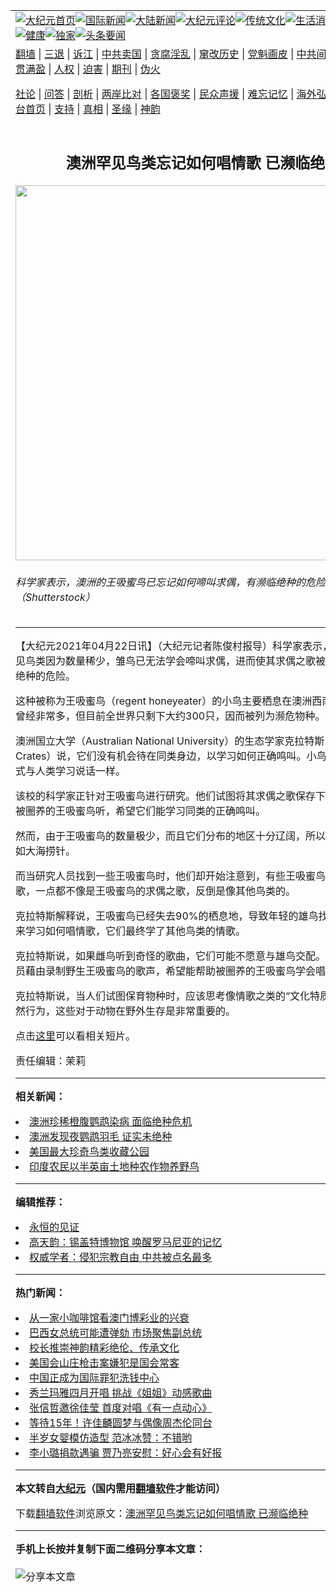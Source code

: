 <a name="1" id="1" target="_blank"></a><span id="1"></span>
<table align=center border="0"><tr><td colspan="2" VALIGN=TOP><a href="https://github.com/hpdshy3175/djy/blob/master/gb/nf1351518.md#1"><img src="https://raw.githubusercontent.com/hpdshy3175/www/master/t/djy/1.jpg" title="大纪元首页" alt="大纪元首页"></a><a href="https://github.com/hpdshy3175/djy/blob/master/gb/n24hr.md#1"><img src="https://raw.githubusercontent.com/hpdshy3175/www/master/t/djy/3.jpg" title="国际新闻" alt="国际新闻"></a><a href="https://github.com/hpdshy3175/djy/blob/master/gb/nsc413.md#1"><img src="https://raw.githubusercontent.com/hpdshy3175/www/master/t/djy/4.jpg" title="大陆新闻" alt="大陆新闻"></a><a href="https://github.com/hpdshy3175/djy/blob/master/gb/news392.md#1"><img src="https://raw.githubusercontent.com/hpdshy3175/www/master/t/djy/5.jpg" title="大纪元评论" alt="大纪元评论"></a><a href="https://github.com/hpdshy3175/djy/blob/master/gb/news2007.md#1"><img src="https://raw.githubusercontent.com/hpdshy3175/www/master/t/djy/6.jpg" title="传统文化" alt="传统文化"></a><a href="https://github.com/hpdshy3175/djy/blob/master/gb/news2008.md#1"><img src="https://raw.githubusercontent.com/hpdshy3175/www/master/t/djy/7.jpg" title="生活消费" alt="生活消费"></a><a href="https://github.com/hpdshy3175/djy/blob/master/gb/ncyule.md#1"><img src="https://raw.githubusercontent.com/hpdshy3175/www/master/t/djy/8.jpg" title="娱乐休闲" alt="娱乐休闲"></a><a href="https://github.com/hpdshy3175/djy/blob/master/gb/nsc1002.md#1"><img src="https://raw.githubusercontent.com/hpdshy3175/www/master/t/djy/9.jpg" title="健康" alt="健康"></a><a href="https://github.com/hpdshy3175/djy/blob/master/gb/nf6092.md#1"><img src="https://raw.githubusercontent.com/hpdshy3175/www/master/t/djy/10a.jpg" title="独家" alt="独家"></a><a href="https://github.com/hpdshy3175/djy/blob/master/gb/nf4514.md#1"><img src="https://raw.githubusercontent.com/hpdshy3175/www/master/t/djy/12a.jpg" title="头条要闻" alt="头条要闻"></a></td></tr>
<tr><td colspan="2" VALIGN=TOP><a target="_blank" href="https://github.com/hpdshy3175/www/blob/master/README.md?zsrh#1">翻墙</a> | <a target="_blank" href="https://github.com/hpdshy3175/djy/blob/master/gb/nf5657.md#1">三退</a> | <a target="_blank" href="https://github.com/hpdshy3175/djy/blob/master/gb/nf6124.md#1">诉江</a> | <a target="_blank" href="https://github.com/hpdshy3175/djy/blob/master/gb/nf1176117.md#1">中共卖国</a> | <a target="_blank" href="https://github.com/hpdshy3175/djy/blob/master/gb/nf5773.md#1">贪腐淫乱</a> | <a target="_blank" href="https://github.com/hpdshy3175/djy/blob/master/gb/nf1176115.md#1">窜改历史</a> | <a target="_blank" href="https://github.com/hpdshy3175/djy/blob/master/gb/nf1176107.md#1">党魁画皮</a> | <a target="_blank" href="https://github.com/hpdshy3175/djy/blob/master/gb/nf1320400.md#1">中共间谍</a> | <a target="_blank" href="https://github.com/hpdshy3175/djy/blob/master/gb/nf1176114.md#1">破坏传统</a> | <a target="_blank" href="https://github.com/hpdshy3175/ntdtv/blob/master/gb/prog447_1.md#1">恶贯满盈</a> | <a target="_blank" href="https://github.com/hpdshy3175/djy/blob/master/gb/ncid278.md#1">人权</a> | <a target="_blank" href="https://github.com/hpdshy3175/djy/blob/master/gb/nf1176111.md#1">迫害</a> | <a target="_blank" href="https://gitlab.com/szzdlab/mh-qikan/blob/master/README.md#1">期刊</a> | <a target="_blank" href="https://github.com/hpdshy3175/djy/blob/master/gb/nf5562.md#1">伪火</a></p><p><a target="_blank" href="https://github.com/hpdshy3175/djy/blob/master/gb/9p.md#1">社论</a> | <a target="_blank" href="https://github.com/hpdshy3175/djy/blob/master/gb/nf4378.md#1">问答</a> | <a target="_blank" href="https://github.com/hpdshy3175/djy/blob/master/gb/nf5792.md#1">剖析</a> | <a target="_blank" href="https://github.com/hpdshy3175/djy/blob/master/gb/nf5735.md#1">两岸比对</a> | <a target="_blank" href="https://github.com/hpdshy3175/djy/blob/master/gb/nf6119.md#1">各国褒奖</a> | <a target="_blank" href="https://github.com/hpdshy3175/djy/blob/master/gb/nf6120.md#1">民众声援</a> | <a target="_blank" href="https://github.com/hpdshy3175/djy/blob/master/gb/nf1188594.md#1">难忘记忆</a> | <a target="_blank" href="https://github.com/hpdshy3175/djy/blob/master/gb/nf3180.md#1">海外弘传</a> | <a target="_blank" href="https://github.com/hpdshy3175/djy/blob/master/gb/nf5410.md#1">万人上访</a> | <a target="_blank" href="https://github.com/hpdshy3175/www/blob/master/README.md?zsrh#1">平台首页</a> | <a target="_blank" href="https://github.com/hpdshy3175/djy/blob/master/gb/nf4386.md#1">支持</a> | <a target="_blank" href="https://github.com/hpdshy3175/djy/blob/master/gb/nf4389.md#1">真相</a> | <a target="_blank" href="https://github.com/hpdshy3175/djy/blob/master/gb/nf5790.md#1">圣缘</a> | <a target="_blank" href="https://github.com/hpdshy3175/djy/blob/master/gb/nf4786.md#1">神韵</a></td></tr>
<tr><td VALIGN=TOP width="626"><h2 align=center>澳洲罕见鸟类忘记如何唱情歌 已濒临绝种</h2>
<img width="600" src="https://i.epochtimes.com/assets/uploads/2021/04/id12897019-shutterstock_1806031945-600x400.jpg" />
<h6>科学家表示，澳洲的王吸蜜鸟已忘记如何啼叫求偶，有濒临绝种的危险。（Shutterstock）
</h6>
<hr>
	<p>【大纪元2021年04月22日讯】（大纪元记者陈俊村报导）科学家表示，<ahref="https://github.com/hpdshy3175/djy/blob/master/gb/tag/%E6%BE%B3%E6%B4%B2.md#1">澳洲</a>一种罕见鸟类因为数量稀少，雏鸟已无法学会啼叫<ahref="https://github.com/hpdshy3175/djy/blob/master/gb/tag/%E6%B1%82%E5%81%B6.md#1">求偶</a>，进而使其求偶之歌被淡忘，有濒临<ahref="https://github.com/hpdshy3175/djy/blob/master/gb/tag/%E7%BB%9D%E7%A7%8D.md#1">绝种</a>的危险。</p>
<p>这种被称为<ahref="https://github.com/hpdshy3175/djy/blob/master/gb/tag/%E7%8E%8B%E5%90%B8%E8%9C%9C%E9%B8%9F.md#1">王吸蜜鸟</a>（regent honeyeater）的小鸟主要栖息在<ahref="https://github.com/hpdshy3175/djy/blob/master/gb/tag/%E6%BE%B3%E6%B4%B2.md#1">澳洲</a>西南部，其数目曾经非常多，但目前全世界只剩下大约300只，因而被列为濒危物种。</p>
<p>澳洲国立大学（Australian National University）的生态学家克拉特斯（Ross Crates）说，它们没有机会待在同类身边，以学习如何正确鸣叫。小鸟学习鸣叫的方式与人类学习说话一样。</p>
<p>该校的科学家正针对<ahref="https://github.com/hpdshy3175/djy/blob/master/gb/tag/%E7%8E%8B%E5%90%B8%E8%9C%9C%E9%B8%9F.md#1">王吸蜜鸟</a>进行研究。他们试图将其<ahref="https://github.com/hpdshy3175/djy/blob/master/gb/tag/%E6%B1%82%E5%81%B6.md#1">求偶</a>之歌保存下来，并播放给被圈养的王吸蜜鸟听，希望它们能学习同类的正确鸣叫。</p>
<p>然而，由于王吸蜜鸟的数量极少，而且它们分布的地区十分辽阔，所以要找到它们有如大海捞针。</p>
<p>而当研究人员找到一些王吸蜜鸟时，他们却开始注意到，有些王吸蜜鸟唱着奇怪的歌，一点都不像是王吸蜜鸟的求偶之歌，反倒是像其他鸟类的。</p>
<p>克拉特斯解释说，王吸蜜鸟已经失去90%的栖息地，导致年轻的雄鸟找不到其他雄鸟来学习如何唱<ahref="https://github.com/hpdshy3175/djy/blob/master/gb/tag/%E6%83%85%E6%AD%8C.md#1">情歌</a>，它们最终学了其他鸟类的情歌。</p>
<p>克拉特斯说，如果雌鸟听到奇怪的歌曲，它们可能不愿意与雄鸟交配。为此，研究人员藉由录制野生王吸蜜鸟的歌声，希望能帮助被圈养的王吸蜜鸟学会唱自己的歌。</p>
<p>克拉特斯说，当人们试图保育物种时，应该思考像<ahref="https://github.com/hpdshy3175/djy/blob/master/gb/tag/%E6%83%85%E6%AD%8C.md#1">情歌</a>之类的“文化特质”与其他的自然行为，这些对于动物在野外生存是非常重要的。</p>
<p>点击<u><ahref="https://www.youtube.com/watch?v=kJhU_NdrsJ0" target="_blank" rel="noopener noreferrer">这里</a></u>可以看相关短片。</p>
<p>责任编辑：茉莉</p>
	
<hr>


<strong>相关新闻：</strong>
<li><a href="https://github.com/hpdshy3175/djy/blob/master/gb/15/6/1/n4447712.md#1">澳洲珍稀橙腹鹦鹉染病 面临绝种危机</a></li>
<li><a href="https://github.com/hpdshy3175/djy/blob/master/gb/17/9/14/n9631237.md#1">澳洲发现夜鹦鹉羽毛 证实未绝种</a></li>
<li><a href="https://github.com/hpdshy3175/djy/blob/master/gb/20/7/11/n12248210.md#1">美国最大珍奇鸟类收藏公园</a></li>
<li><a href="https://github.com/hpdshy3175/djy/blob/master/gb/20/9/8/n12388589.md#1">印度农民以半英亩土地种农作物养野鸟</a></li>
<hr>


<strong>编辑推荐：</strong>
<li><a href="https://github.com/hpdshy3175/www/blob/master/README.md?dfh#9" target="_blank">永恒的见证</a></li><li><a href="https://github.com/tsiac2612/djy/blob/master/gb/17/10/29/n9782273.md#1" target="_blank">高天韵：锡盖特博物馆 唤醒罗马尼亚的记忆</a></li><li><a href="https://github.com/tsiac2612/djy/blob/master/gb/18/9/20/n10729835.md#1" target="_blank">权威学者：侵犯宗教自由 中共被点名最多</a></li>
<hr>

<strong>热门新闻：</strong>
<li><a href="https://github.com/ccbwfb314/djy/blob/master/gb/16/3/29/n7468442.md#1">从一家小咖啡馆看澳门博彩业的兴衰</a></li>
<li><a href="https://github.com/ccbwfb314/djy/blob/master/gb/16/3/29/n7468278.md#1">巴西女总统可能遭弹劾 市场聚焦副总统</a></li>
<li><a href="https://github.com/ccbwfb314/djy/blob/master/gb/16/3/28/n7468100.md#1">校长推崇神韵精彩绝伦、传承文化</a></li>
<li><a href="https://github.com/ccbwfb314/djy/blob/master/gb/16/3/29/n7468089.md#1">美国会山庄枪击案嫌犯是国会常客</a></li>
<li><a href="https://github.com/ccbwfb314/djy/blob/master/gb/16/3/28/n7467281.md#1">中国正成为国际罪犯洗钱中心</a></li>
<li><a href="https://github.com/ccbwfb314/djy/blob/master/gb/16/3/28/n7465422.md#1">秀兰玛雅四月开唱 挑战《姐姐》动感歌曲</a></li>
<li><a href="https://github.com/ccbwfb314/djy/blob/master/gb/16/3/28/n7464760.md#1">张信哲邀徐佳莹 首度对唱《有一点动心》</a></li>
<li><a href="https://github.com/ccbwfb314/djy/blob/master/gb/16/3/27/n7464128.md#1">等待15年！许佳麟圆梦与偶像周杰伦同台</a></li>
<li><a href="https://github.com/ccbwfb314/djy/blob/master/gb/16/3/27/n7463851.md#1">半岁女婴模仿造型 范冰冰赞：不错哟</a></li>
<li><a href="https://github.com/ccbwfb314/djy/blob/master/gb/16/3/27/n7463636.md#1">李小璐捐款遇骗 贾乃亮安慰：好心会有好报</a></li>
<hr>

<strong>本文转自<a href="https://www.epochtimes.com">大纪元</a>（国内需用<a href="https://github.com/hpdshy3175/www/blob/master/README.md#8">翻墙软件</a>才能访问）</strong><p>下载<a href="https://github.com/hpdshy3175/www/blob/master/README.md#8">翻墙软件</a>浏览原文：<a href="https://www.epochtimes.com/gb/21/4/22/n12897010.htm">澳洲罕见鸟类忘记如何唱情歌 已濒临绝种</a></p><hr>

<strong>手机上长按并复制下面二维码分享本文章：</strong><br><br><img src="https://chart.apis.google.com/chart?cht=qr&chs=240x240&choe=UTF-8&chld=M|2&chl=https://github.com/hpdshy3175/djy/blob/master/gb/21/4/22/n12897010.md%231" title="分享本文章"></td><td VALIGN=TOP><a href="https://github.com/hpdshy3175/djy/blob/master/gb/16/1/21/n4622075.md?dfh#1" target="_blank"><img src="https://raw.githubusercontent.com/hpdshy3175/djy/master/gb/300/wei-f1.jpg" title="中共的伪火骗局"  alt="中共的伪火骗局"></a><br><a href="https://github.com/hpdshy3175/www/blob/master/README.md?dfh#9" target="_blank"><img src="https://raw.githubusercontent.com/hpdshy3175/djy/master/gb/300/yong-h.jpg" title="永恒的见证"  alt="永恒的见证"></a><br><a href="https://github.com/hpdshy3175/djy/blob/master/gb/13/9/29/n3974789.md?dfh#1" target="_blank"><img src="https://raw.githubusercontent.com/hpdshy3175/djy/master/gb/300/shang-lnz.jpg" title="善良女子被中共投男牢"  alt="善良女子被中共投男牢"></a><br><a href="https://github.com/hpdshy3175/djy/blob/master/gb/16/3/16/n4663449.md?dfh#1" target="_blank"><img src="https://raw.githubusercontent.com/hpdshy3175/djy/master/gb/300/huo-z3.jpg" title="警卫目击活摘器官"  alt="警卫目击活摘器官"></a><br><a href="https://github.com/hpdshy3175/djy/blob/master/gb/16/8/7/n8177641.md?dfh#1" target="_blank"><img src="https://raw.githubusercontent.com/hpdshy3175/djy/master/gb/300/huo-z4.jpg" title="证人描述活摘恐怖"  alt="证人描述活摘恐怖"></a><br><a href="https://github.com/hpdshy3175/djy/blob/master/gb/10/4/19/n2881569.md?dfh#1" target="_blank"><img src="https://raw.githubusercontent.com/hpdshy3175/djy/master/gb/300/huo-z1.jpg" title="揭开活摘器官黑幕"  alt="揭开活摘器官黑幕"></a><br><a href="https://github.com/hpdshy3175/djy/blob/master/gb/10/11/7/n3077476.md?dfh#1" target="_blank"><img src="https://raw.githubusercontent.com/hpdshy3175/djy/master/gb/300/ma-ks.jpg" title="马克思的成魔之路"  alt="马克思的成魔之路"></a><br><a href="https://github.com/hpdshy3175/djy/blob/master/gb/14/6/9/n4173977.md?dfh#1" target="_blank"><img src="https://raw.githubusercontent.com/hpdshy3175/djy/master/gb/300/chang-zs.jpg" title="藏字石 蕴天机"  alt="藏字石 蕴天机"></a><br><a href="https://github.com/hpdshy3175/djy/blob/master/gb/18/5/10/n10381511.md?dfh#1" target="_blank"><img src="https://raw.githubusercontent.com/hpdshy3175/djy/master/gb/300/st1.jpg" title="关注三亿人三退"  alt="关注三亿人三退"></a><br><a href="https://github.com/hpdshy3175/djy/blob/master/gb/18/3/21/n10237682.md?dfh#1" target="_blank"><img src="https://raw.githubusercontent.com/hpdshy3175/djy/master/gb/300/jie-t.jpg" title="解体中共复兴中华"  alt="解体中共复兴中华"></a><br><a href="https://github.com/hpdshy3175/djy/blob/master/gb/9/2/9/n2422991.md?dfh#1" target="_blank"><img src="https://raw.githubusercontent.com/hpdshy3175/djy/master/gb/300/gao-zs.jpg" title="中共迫害良心律师"  alt="中共迫害良心律师"></a><br><a href="https://github.com/hpdshy3175/djy/blob/master/gb/18/12/9/n10900044.md?dfh#1" target="_blank"><img src="https://raw.githubusercontent.com/hpdshy3175/djy/master/gb/300/sj1.jpg" title="三百多万人举报江泽民"  alt="三百多万人举报江泽民"></a><br><a href="https://github.com/hpdshy3175/djy/blob/master/gb/18/8/28/n10672014.md?dfh#1" target="_blank"><img src="https://raw.githubusercontent.com/hpdshy3175/djy/master/gb/300/sj2.jpg" title="这些官员为何起诉江泽民"  alt="这些官员为何起诉江泽民"></a><br><a href="https://github.com/hpdshy3175/djy/blob/master/gb/8/12/18/n2367165.md?dfh#1" target="_blank"><img src="https://raw.githubusercontent.com/hpdshy3175/djy/master/gb/300/liangan.jpg" title="海峡两岸的强烈对比"  alt="海峡两岸的强烈对比"></a><br><a href="https://github.com/hpdshy3175/djy/blob/master/gb/15/12/10/n4593139.md?dfh#1" target="_blank"><img src="https://raw.githubusercontent.com/hpdshy3175/djy/master/gb/300/jia-ndzl.jpg" title="加拿大总理的贺信"  alt="加拿大总理的贺信"></a><br><a href="https://github.com/hpdshy3175/djy/blob/master/gb/11/6/17/n3289382.md?dfh#1" target="_blank"><img src="https://raw.githubusercontent.com/hpdshy3175/djy/master/gb/300/xiao-wd.jpg" title="探寻真相兼听则明"  alt="探寻真相兼听则明"></a><br><a href="https://github.com/hpdshy3175/djy/blob/master/gb/18/10/27/n10812623.md?dfh#1" target="_blank"><img src="https://raw.githubusercontent.com/hpdshy3175/djy/master/gb/300/yindu.jpg" title="印度媒体报道东方"  alt="印度媒体报道东方"></a><br><a href="https://github.com/hpdshy3175/djy/blob/master/gb/18/6/9/n10469652.md?dfh#1" target="_blank"><img src="https://raw.githubusercontent.com/hpdshy3175/djy/master/gb/300/xie-j.jpg" title="不一样的海外校园"  alt="不一样的海外校园"></a><br><a href="https://github.com/hpdshy3175/djy/blob/master/gb/7/4/5/n1669415.md?dfh#1" target="_blank"><img src="https://raw.githubusercontent.com/hpdshy3175/djy/master/gb/300/li-up.jpg" title="从大师到徒弟的传奇"  alt="从大师到徒弟的传奇"></a><br><a href="https://github.com/hpdshy3175/djy/blob/master/gb/17/5/26/n9191512.md?dfh#1" target="_blank"><img src="https://raw.githubusercontent.com/hpdshy3175/djy/master/gb/300/zfl2.jpg" title="亿万人与东方一本奇书"  alt="亿万人与东方一本奇书"></a><br><a href="https://github.com/hpdshy3175/djy/blob/master/gb/13/11/27/n4020290.md?dfh#1" target="_blank"><img src="https://raw.githubusercontent.com/hpdshy3175/djy/master/gb/300/zhen-h.jpg" title="大陆见不到的震撼场面"  alt="大陆见不到的震撼场面"></a><br><a href="https://github.com/hpdshy3175/djy/blob/master/gb/15/7/17/n4482910.md?dfh#1" target="_blank"><img src="https://raw.githubusercontent.com/hpdshy3175/djy/master/gb/300/dalu-sk.jpg" title="人心向善 大陆当初盛况"  alt="人心向善 大陆当初盛况"></a><br><a href="https://github.com/hpdshy3175/djy/blob/master/gb/19/1/5/n10955468.md?dfh#1" target="_blank"><img src="https://raw.githubusercontent.com/hpdshy3175/djy/master/gb/300/zfl1.jpg" title="追寻真理 这书讲什么"  alt="追寻真理 这书讲什么"></a><br><a href="https://github.com/hpdshy3175/www/blob/master/README.md?dfh#1" target="_blank"><img src="https://raw.githubusercontent.com/hpdshy3175/djy/master/gb/300/fq1.jpg" title="下载免费翻墙软件"  alt="下载免费翻墙软件"></a><br></td></tr></table>
